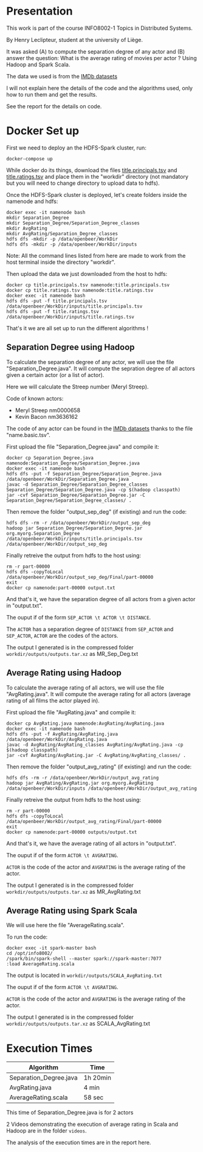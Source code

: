 
# Presentation
This work is part of the course INFO8002-1 Topics in Distributed Systems.

By Henry Leclipteur, student at the university of Liège.

It was asked (A) to compute the separation degree of any actor and (B) answer the question: What is the average rating of movies per actor ?
Using Hadoop and Spark Scala.


The data we used is from the [IMDb datasets](https://developer.imdb.com/non-commercial-datasets/)

I will not explain here the details of the code and the algorithms used, only how to run them and get the results.

See the report for the details on code.


# Docker Set up
First we need to deploy an the HDFS-Spark cluster, run:

```
docker-compose up
```

While docker do its things, download the files [title.principals.tsv](https://datasets.imdbws.com/) and [title.ratings.tsv](https://datasets.imdbws.com/) and place them in the "workdir" directory (not mandatory but you will need to change directory to upload data to hdfs).

Once the HDFS-Spark cluster is deployed, let's create folders inside the namenode and hdfs:
```
docker exec -it namenode bash
mkdir Separation_Degree
mkdir Separation_Degree/Separation_Degree_classes
mkdir AvgRating
mkdir AvgRating/Separation_Degree_classes
hdfs dfs -mkdir -p /data/openbeer/WorkDir
hdfs dfs -mkdir -p /data/openbeer/WorkDir/inputs
```
Note: All the command lines listed from here are made to work from the host terminal inside the directory "workdir".

Then upload the data we just downloaded from the host to hdfs:
```
docker cp title.principals.tsv namenode:title.principals.tsv
docker cp title.ratings.tsv namenode:title.ratings.tsv
docker exec -it namenode bash
hdfs dfs -put -f title.principals.tsv   /data/openbeer/WorkDir/inputs/title.principals.tsv  
hdfs dfs -put -f title.ratings.tsv   /data/openbeer/WorkDir/inputs/title.ratings.tsv  
```

That's it we are all set up to run the different algorithms !

## Separation Degree using Hadoop
To calculate the separation degree of any actor, we will use the file "Separation_Degree.java".
It will compute the sepration degree of all actors given a certain actor (or a list of actor).

Here we will calculate the Streep number (Meryl Streep). 

Code of known actors:
* Meryl Streep  nm0000658
* Kevin Bacon   nm3636162

The code of any actor can be found in the [IMDb datasets](https://developer.imdb.com/) thanks to the file "name.basic.tsv".


First upload the file "Separation_Degree.java" and compile it:
```
docker cp Separation_Degree.java namenode:Separation_Degree/Separation_Degree.java
docker exec -it namenode bash
hdfs dfs -put -f Separation_Degree/Separation_Degree.java /data/openbeer/WorkDir/Separation_Degree.java
javac -d Separation_Degree/Separation_Degree_classes Separation_Degree/Separation_Degree.java -cp $(hadoop classpath)
jar -cvf Separation_Degree/Separation_Degree.jar -C Separation_Degree/Separation_Degree_classes/ .
```

Then remove the folder "output_sep_deg" (if existing) and run the code:
```
hdfs dfs -rm -r /data/openbeer/WorkDir/output_sep_deg
hadoop jar Separation_Degree/Separation_Degree.jar org.myorg.Separation_Degree /data/openbeer/WorkDir/inputs/title.principals.tsv /data/openbeer/WorkDir/output_sep_deg
```

Finally retreive the output from hdfs to the host using:
```
rm -r part-00000
hdfs dfs -copyToLocal /data/openbeer/WorkDir/output_sep_deg/Final/part-00000
exit
docker cp namenode:part-00000 output.txt 
```

And that's it, we have the separation degree of all actors from a given actor in "output.txt".

The ouput if of the form `SEP_ACTOR \t ACTOR \t DISTANCE`.

The `ACTOR` has a separation degree of `DISTANCE` from `SEP_ACTOR` and `SEP_ACTOR`, `ACTOR` are the codes of the actors.

The output I generated is in the compressed folder `workdir/outputs/outputs.tar.xz` as MR_Sep_Deg.txt

## Average Rating using Hadoop
To calculate the average rating of all actors, we will use the file "AvgRating.java".
It will compute the average rating for all actors (average rating of all films the actor played in).

First upload the file "AvgRating.java" and compile it:
```
docker cp AvgRating.java namenode:AvgRating/AvgRating.java
docker exec -it namenode bash
hdfs dfs -put -f AvgRating/AvgRating.java /data/openbeer/WorkDir/AvgRating.java
javac -d AvgRating/AvgRating_classes AvgRating/AvgRating.java -cp $(hadoop classpath)
jar -cvf AvgRating/AvgRating.jar -C AvgRating/AvgRating_classes/ .
```

Then remove the folder "output_avg_rating" (if existing) and run the code:
```
hdfs dfs -rm -r /data/openbeer/WorkDir/output_avg_rating
hadoop jar AvgRating/AvgRating.jar org.myorg.AvgRating /data/openbeer/WorkDir/inputs /data/openbeer/WorkDir/output_avg_rating
```

Finally retreive the output from hdfs to the host using:
```
rm -r part-00000
hdfs dfs -copyToLocal /data/openbeer/WorkDir/output_avg_rating/Final/part-00000
exit
docker cp namenode:part-00000 outputs/output.txt 
```

And that's it, we have the average rating of all actors in "output.txt".

The ouput if of the form `ACTOR \t AVGRATING`.

`ACTOR` is the code of the actor and `AVGRATING` is the average rating of the actor.

The output I generated is in the compressed folder `workdir/outputs/outputs.tar.xz` as MR_AvgRating.txt


## Average Rating using Spark Scala
We will use here the file "AverageRating.scala".

To run the code:
```
docker exec -it spark-master bash
cd /opt/info8002/
/spark/bin/spark-shell --master spark://spark-master:7077
:load AverageRating.scala
```

The output is located in `workdir/outputs/SCALA_AvgRating.txt`

The ouput if of the form `ACTOR \t AVGRATING`.

`ACTOR` is the code of the actor and `AVGRATING` is the average rating of the actor.

The output I generated is in the compressed folder `workdir/outputs/outputs.tar.xz` as SCALA_AvgRating.txt



# Execution Times

| Algorithm    | Time |
| -------- | ------- |
| Separation_Degree.java  | 1h 20min    |
| AvgRating.java | 4 min     |
| AverageRating.scala    | 58 sec     |

This time of Separation_Degree.java is for 2 actors

2 Videos demonstrating the execution of average rating in Scala and Hadoop are in the folder `videos`.

The analysis of the execution times are in the report here.

